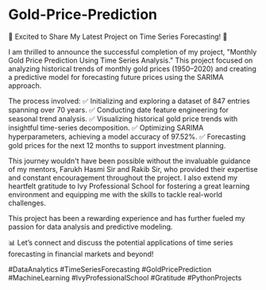# Gold-Price-Prediction

🌟 Excited to Share My Latest Project on Time Series Forecasting! 🌟

I am thrilled to announce the successful completion of my project, "Monthly Gold Price Prediction Using Time Series Analysis." This project focused on analyzing historical trends of monthly gold prices (1950–2020) and creating a predictive model for forecasting future prices using the SARIMA approach.

The process involved:
✅ Initializing and exploring a dataset of 847 entries spanning over 70 years.
✅ Conducting date feature engineering for seasonal trend analysis.
✅ Visualizing historical gold price trends with insightful time-series decomposition.
✅ Optimizing SARIMA hyperparameters, achieving a model accuracy of 97.52%.
✅ Forecasting gold prices for the next 12 months to support investment planning.

This journey wouldn't have been possible without the invaluable guidance of my mentors, Farukh Hasmi Sir and Rakib Sir, who provided their expertise and constant encouragement throughout the project. I also extend my heartfelt gratitude to Ivy Professional School for fostering a great learning environment and equipping me with the skills to tackle real-world challenges.

This project has been a rewarding experience and has further fueled my passion for data analysis and predictive modeling.

📊 Let’s connect and discuss the potential applications of time series forecasting in financial markets and beyond!

#DataAnalytics #TimeSeriesForecasting #GoldPricePrediction #MachineLearning #IvyProfessionalSchool #Gratitude #PythonProjects

